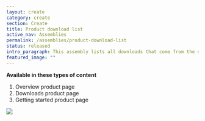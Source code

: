 ```yaml
---
layout: create
category: create
section: Create
title: Product download list
active_nav: Assemblies
permalink: /assemblies/product-download-list
status: released
intro_paragraph: This assembly lists all downloads that come from the download manager for a specific product. It will reference the product node to show downloads.
featured_image: ""
---
```

**Available in these types of content**

1. Overview product page
2. Downloads product page
3. Getting started product page

![](/design-manual/assets/uploads/product-download-list-example.png)
